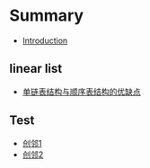 # Summary

* [Introduction](README.md)

## linear list

* [单链表结构与顺序表结构的优缺点](src/main/resources/model/List.md)

## Test

* [创邻1](src/test/resources/chuanglin/chuanglin-1.md)
* [创邻2](src/test/resources/chuanglin/chuanglin-2.md)

